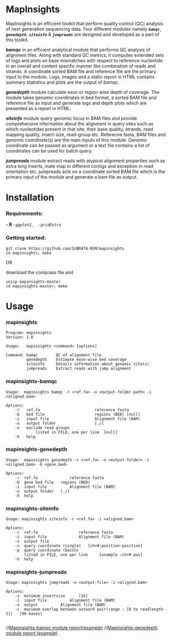 # MapInsights
MapInsights is an efficient toolkit that perform quality control (QC) analysis of next generation sequencing data. Four different modules namely <b><i>`bamqc`</i></b>, <b><i>`genedepth`</i></b>, <b><i>`siteinfo`</i></b> & <b><i>`jumpreads`</i></b> are designed and developed as a part of this toolkit.

<b><i>bamqc</i></b> in an efficient analytical module that performs QC analysis of alignment files. Along with standard QC metrics, it computes extended sets of logs and plots on base mismatches with respect to reference nucleotide in an overall and context specific manner like combination of reads and strands. A coordinate sorted BAM file and reference file are the primary input to the module. Logs, images and a static report in HTML contains summary statistics and plots are the output of <i>bamqc</i>.

<b><i>genedepth</i></b> module calculate exon or region wise depth of coverage. The module takes genomic coordinates in bed format, a sorted BAM file and reference file as input and generate logs and depth plots which are presented as a report in HTML.

<b><i>siteinfo</i></b> module query genomic locus in BAM files and provide comprehensive information about the alignment in query sites such as which nucleotides present in that site, their base quality, strands, read mapping quality, insert-size, read-group etc. Referecne fasta, BAM files and genomic coordinate(s) are the main inputs of this module. Genomic coordinate can be passed as argument or a text file contains a list of coordinates can be used for batch query.

<b><i>jumpreads</i></b> module extract reads with atypical alignment properties such as extra long inserts, mate map to different contigs and exception in read orientation etc. jumpreads acts on a coordinate sorted BAM file which is the primary input of the module and generate a bam file as output.

# Installation
### **Requirements:**

<b>- R</b>  <i>` -ggplot2,  -gridExtra `</i>

### **Getting started:**
```
git clone https://github.com/SUBRATA-NSM/mapinsights
cd mapinsights; make
```
OR

download the comprass file and
```
unzip mapinsights-master
cd mapinsights-master; make
```
# Usage
### **mapinsights**
```
Program: mapinsights
Version: 1.0

Usage:   mapinsights <command> [options]

Command: bamqc        QC of alignment file
         genedepth    Estimate exon-wise bed coverage
         siteinfo     Details information about genomic site(s)
         jumpreads    Extract reads with jump alignment
```

### **mapinsights-bamqc**
```
Usage:  mapinsights bamqc -r <ref.fa> -o <output-folder-path> -i <aligned.bam>

Options:
	-r   ref.fa                        reference fasta
	-b   bed file                      regions (BED) [null]
	-i   input file                    Alignment file (BAM)
	-o   output folder                 [./]
	-x   exclude read groups
             listed in FILE, one per line  [null]
	-h   help
```
### **mapinsights-genedepth**
```
Usage:  mapinsights genedepth -r <ref.fa> -o <output-folder> -i <aligned.bam> -b <gene.bed>

Options:
	-r  ref.fa              reference fasta
	-b  gene bed file	regions (BED)
	-i  input file          Alignment file (BAM)
	-o  output folder	[./] 
	-h  help
```
### **mapinsights-siteinfo**
```
Usage: mapinsights siteinfo -r <ref.fa> -i <aligned.bam> 

Options:
	-r  ref.fa                	reference fasta
	-i  input file            	Alignment file (BAM)
	-o  output file 
	-s  query coordinate (single)   [chr#:position-position]
	-p  query coordinate (batch)
	    listed in FILE, one per line     [example :chr#	pos]
	-h  help

```
### **mapinsights-jumpreads**
```
Usage: mapinsights jumpreads -o <output-file> -i <aligned.bam>

Options:
	-s  minimum insertsize		[1k]
	-i  input file			Alignment file (BAM)
	-o  output 			Alignment file (BAM)
	-c  maximum overlap between outward pair(range : [0 to readlength-1])	[90 bases]
	

```

//[Mapinsights-bamqc module report(example)](https://subrata-codeons.github.io/Demo/Bamqc.html#GC%20content%20distribution)
//[Mapinsights-genedepth module report (example)](https://subrata-codeons.github.io/Demo/Bamqc.html#GC%20content%20distribution)


